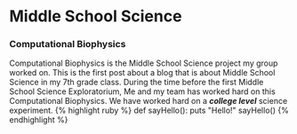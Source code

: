 # Middle School Science
### Computational Biophysics

Computational Biophysics is the Middle School Science project my group worked on. This is the first post about a blog that is about
Middle School Science in my 7th grade class. During the time before the first Middle School Science Exploratorium, Me and my team has
worked hard on this Computational Biophysics. We have worked hard on a **_college level_** science experiment.
{% highlight ruby %}
def sayHello():
  puts "Hello!"
sayHello()
{% endhighlight %}
